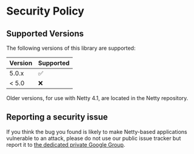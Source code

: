 # Security Policy

## Supported Versions

The following versions of this library are supported:

| Version | Supported          |
| ------- | ------------------ |
| 5.0.x   | :white_check_mark: |
| < 5.0   | :x:                |

Older versions, for use with Netty 4.1, are located in the Netty repository.

## Reporting a security issue

If you think the bug you found is likely to make Netty-based applications vulnerable to an attack, please do not use our
public issue tracker but report it
to [the dedicated private Google Group](https://groups.google.com/d/forum/netty-security).
